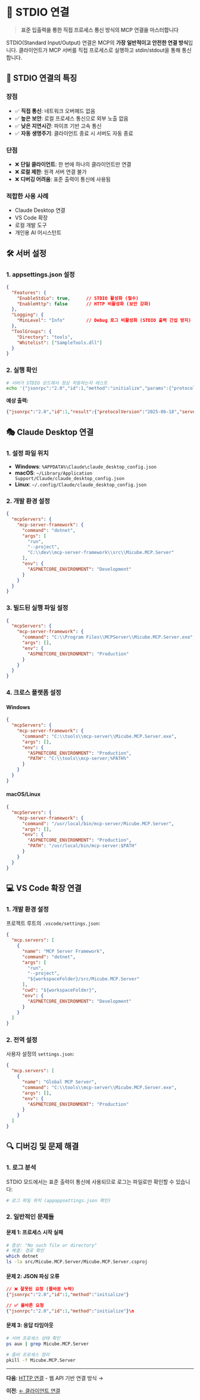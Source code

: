 # 📡 STDIO 연결

> **표준 입출력을 통한 직접 프로세스 통신 방식의 MCP 연결을 마스터합니다**

STDIO(Standard Input/Output) 연결은 MCP의 **가장 일반적이고 안전한 연결 방식**입니다. 클라이언트가 MCP 서버를 직접 프로세스로 실행하고 stdin/stdout을 통해 통신합니다.

## 🎯 STDIO 연결의 특징

### **장점**
- ✅ **직접 통신**: 네트워크 오버헤드 없음
- ✅ **높은 보안**: 로컬 프로세스 통신으로 외부 노출 없음
- ✅ **낮은 지연시간**: 파이프 기반 고속 통신
- ✅ **자동 생명주기**: 클라이언트 종료 시 서버도 자동 종료

### **단점**
- ❌ **단일 클라이언트**: 한 번에 하나의 클라이언트만 연결
- ❌ **로컬 제한**: 원격 서버 연결 불가
- ❌ **디버깅 어려움**: 표준 출력이 통신에 사용됨

### **적합한 사용 사례**
- Claude Desktop 연결
- VS Code 확장
- 로컬 개발 도구
- 개인용 AI 어시스턴트

## 🛠️ 서버 설정

### **1. appsettings.json 설정**
```json
{
  "Features": {
    "EnableStdio": true,      // STDIO 활성화 (필수)
    "EnableHttp": false       // HTTP 비활성화 (보안 강화)
  },
  "Logging": {
    "MinLevel": "Info"        // Debug 로그 비활성화 (STDIO 출력 간섭 방지)
  },
  "ToolGroups": {
    "Directory": "tools",
    "Whitelist": ["SampleTools.dll"]
  }
}
```

### **2. 실행 확인**
```bash
# 서버가 STDIO 모드에서 정상 작동하는지 테스트
echo '{"jsonrpc":"2.0","id":1,"method":"initialize","params":{"protocolVersion":"2025-06-18","clientInfo":{"name":"TestClient","version":"1.0"},"capabilities":{}}}' | dotnet run --project src/Micube.MCP.Server
```

**예상 출력:**
```json
{"jsonrpc":"2.0","id":1,"result":{"protocolVersion":"2025-06-18","serverInfo":{"name":"Micube MCP Server Framework","version":"0.1.0"},"capabilities":{"tools":{"listChanged":false},"resources":{"subscribe":false,"listChanged":false},"prompts":{"listChanged":false}}}}
```

## 🎭 Claude Desktop 연결

### **1. 설정 파일 위치**
- **Windows**: `%APPDATA%\Claude\claude_desktop_config.json`
- **macOS**: `~/Library/Application Support/Claude/claude_desktop_config.json`
- **Linux**: `~/.config/Claude/claude_desktop_config.json`

### **2. 개발 환경 설정**
```json
{
  "mcpServers": {
    "mcp-server-framework": {
      "command": "dotnet",
      "args": [
        "run",
        "--project",
        "C:\\dev\\mcp-server-framework\\src\\Micube.MCP.Server"
      ],
      "env": {
        "ASPNETCORE_ENVIRONMENT": "Development"
      }
    }
  }
}
```

### **3. 빌드된 실행 파일 설정**
```json
{
  "mcpServers": {
    "mcp-server-framework": {
      "command": "C:\\Program Files\\MCPServer\\Micube.MCP.Server.exe",
      "args": [],
      "env": {
        "ASPNETCORE_ENVIRONMENT": "Production"
      }
    }
  }
}
```

### **4. 크로스 플랫폼 설정**

#### **Windows**
```json
{
  "mcpServers": {
    "mcp-server-framework": {
      "command": "C:\\tools\\mcp-server\\Micube.MCP.Server.exe",
      "args": [],
      "env": {
        "ASPNETCORE_ENVIRONMENT": "Production",
        "PATH": "C:\\tools\\mcp-server;%PATH%"
      }
    }
  }
}
```

#### **macOS/Linux**
```json
{
  "mcpServers": {
    "mcp-server-framework": {
      "command": "/usr/local/bin/mcp-server/Micube.MCP.Server",
      "args": [],
      "env": {
        "ASPNETCORE_ENVIRONMENT": "Production",
        "PATH": "/usr/local/bin/mcp-server:$PATH"
      }
    }
  }
}
```

## 💻 VS Code 확장 연결

### **1. 개발 환경 설정**
프로젝트 루트의 `.vscode/settings.json`:
```json
{
  "mcp.servers": [
    {
      "name": "MCP Server Framework",
      "command": "dotnet",
      "args": [
        "run",
        "--project",
        "${workspaceFolder}/src/Micube.MCP.Server"
      ],
      "cwd": "${workspaceFolder}",
      "env": {
        "ASPNETCORE_ENVIRONMENT": "Development"
      }
    }
  ]
}
```

### **2. 전역 설정**
사용자 설정의 `settings.json`:
```json
{
  "mcp.servers": [
    {
      "name": "Global MCP Server",
      "command": "C:\\tools\\mcp-server\\Micube.MCP.Server.exe",
      "args": [],
      "env": {
        "ASPNETCORE_ENVIRONMENT": "Production"
      }
    }
  ]
}
```

## 🔍 디버깅 및 문제 해결

### **1. 로그 분석**
STDIO 모드에서는 표준 출력이 통신에 사용되므로 로그는 파일로만 확인할 수 있습니다:

```bash
# 로그 파일 위치 (appappsettings.json 확인)
```

### **2. 일반적인 문제들**

#### **문제 1: 프로세스 시작 실패**
```bash
# 증상: "No such file or directory"
# 해결: 경로 확인
which dotnet
ls -la src/Micube.MCP.Server/Micube.MCP.Server.csproj
```

#### **문제 2: JSON 파싱 오류**
```json
// ❌ 잘못된 요청 (줄바꿈 누락)
{"jsonrpc":"2.0","id":1,"method":"initialize"}

// ✅ 올바른 요청
{"jsonrpc":"2.0","id":1,"method":"initialize"}\n
```

#### **문제 3: 응답 타임아웃**
```bash
# 서버 프로세스 상태 확인
ps aux | grep Micube.MCP.Server

# 좀비 프로세스 정리
pkill -f Micube.MCP.Server
```

---

**다음**: [HTTP 연결](http-connection.md) - 웹 API 기반 연결 방식 →

**이전**: [← 클라이언트 연결](../client-connection.md)